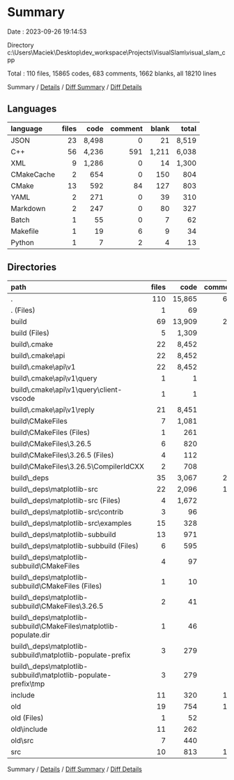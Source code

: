 # Summary

Date : 2023-09-26 19:14:53

Directory c:\\Users\\Maciek\\Desktop\\dev_workspace\\Projects\\VisualSlam\\visual_slam_cpp

Total : 110 files,  15865 codes, 683 comments, 1662 blanks, all 18210 lines

Summary / [Details](details.md) / [Diff Summary](diff.md) / [Diff Details](diff-details.md)

## Languages
| language | files | code | comment | blank | total |
| :--- | ---: | ---: | ---: | ---: | ---: |
| JSON | 23 | 8,498 | 0 | 21 | 8,519 |
| C++ | 56 | 4,236 | 591 | 1,211 | 6,038 |
| XML | 9 | 1,286 | 0 | 14 | 1,300 |
| CMakeCache | 2 | 654 | 0 | 150 | 804 |
| CMake | 13 | 592 | 84 | 127 | 803 |
| YAML | 2 | 271 | 0 | 39 | 310 |
| Markdown | 2 | 247 | 0 | 80 | 327 |
| Batch | 1 | 55 | 0 | 7 | 62 |
| Makefile | 1 | 19 | 6 | 9 | 34 |
| Python | 1 | 7 | 2 | 4 | 13 |

## Directories
| path | files | code | comment | blank | total |
| :--- | ---: | ---: | ---: | ---: | ---: |
| . | 110 | 15,865 | 683 | 1,662 | 18,210 |
| . (Files) | 1 | 69 | 2 | 13 | 84 |
| build | 69 | 13,909 | 279 | 1,111 | 15,299 |
| build (Files) | 5 | 1,309 | 5 | 138 | 1,452 |
| build\\.cmake | 22 | 8,452 | 0 | 21 | 8,473 |
| build\\.cmake\\api | 22 | 8,452 | 0 | 21 | 8,473 |
| build\\.cmake\\api\\v1 | 22 | 8,452 | 0 | 21 | 8,473 |
| build\\.cmake\\api\\v1\\query | 1 | 1 | 0 | 0 | 1 |
| build\\.cmake\\api\\v1\\query\\client-vscode | 1 | 1 | 0 | 0 | 1 |
| build\\.cmake\\api\\v1\\reply | 21 | 8,451 | 0 | 21 | 8,472 |
| build\\CMakeFiles | 7 | 1,081 | 64 | 220 | 1,365 |
| build\\CMakeFiles (Files) | 1 | 261 | 0 | 37 | 298 |
| build\\CMakeFiles\\3.26.5 | 6 | 820 | 64 | 183 | 1,067 |
| build\\CMakeFiles\\3.26.5 (Files) | 4 | 112 | 1 | 26 | 139 |
| build\\CMakeFiles\\3.26.5\\CompilerIdCXX | 2 | 708 | 63 | 157 | 928 |
| build\\_deps | 35 | 3,067 | 210 | 732 | 4,009 |
| build\\_deps\\matplotlib-src | 22 | 2,096 | 142 | 647 | 2,885 |
| build\\_deps\\matplotlib-src (Files) | 4 | 1,672 | 85 | 517 | 2,274 |
| build\\_deps\\matplotlib-src\\contrib | 3 | 96 | 6 | 20 | 122 |
| build\\_deps\\matplotlib-src\\examples | 15 | 328 | 51 | 110 | 489 |
| build\\_deps\\matplotlib-subbuild | 13 | 971 | 68 | 85 | 1,124 |
| build\\_deps\\matplotlib-subbuild (Files) | 6 | 595 | 12 | 36 | 643 |
| build\\_deps\\matplotlib-subbuild\\CMakeFiles | 4 | 97 | 0 | 9 | 106 |
| build\\_deps\\matplotlib-subbuild\\CMakeFiles (Files) | 1 | 10 | 0 | 2 | 12 |
| build\\_deps\\matplotlib-subbuild\\CMakeFiles\\3.26.5 | 2 | 41 | 0 | 7 | 48 |
| build\\_deps\\matplotlib-subbuild\\CMakeFiles\\matplotlib-populate.dir | 1 | 46 | 0 | 0 | 46 |
| build\\_deps\\matplotlib-subbuild\\matplotlib-populate-prefix | 3 | 279 | 56 | 40 | 375 |
| build\\_deps\\matplotlib-subbuild\\matplotlib-populate-prefix\\tmp | 3 | 279 | 56 | 40 | 375 |
| include | 11 | 320 | 120 | 110 | 550 |
| old | 19 | 754 | 108 | 219 | 1,081 |
| old (Files) | 1 | 52 | 2 | 13 | 67 |
| old\\include | 11 | 262 | 25 | 100 | 387 |
| old\\src | 7 | 440 | 81 | 106 | 627 |
| src | 10 | 813 | 174 | 209 | 1,196 |

Summary / [Details](details.md) / [Diff Summary](diff.md) / [Diff Details](diff-details.md)
